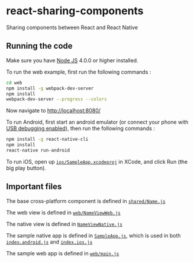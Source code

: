 # react-sharing-components
Sharing components between React and React Native

Running the code
----------------

Make sure you have [Node JS](https://nodejs.org/en/) 4.0.0 or higher installed.

To run the web example, first run the following commands :
```bash
cd web
npm install -g webpack-dev-server
npm install
webpack-dev-server --progress --colors
```

Now navigate to [http://localhost:8080/](http://localhost:8080/)

To run Android, first start an android emulator (or connect your phone with [USB debugging enabled](http://developer.android.com/tools/device.html)), then run the following commands :
```bash
npm install -g react-native-cli
npm install
react-native run-android
```

To run iOS, open up [`ios/SampleApp.xcodeproj`](ios/SampleApp.xcodeproj) in XCode, and click Run (the big play button).


Important files
---------------

The base cross-platform component is defined in [`shared/Name.js`](shared/Name.js)

The web view is defined in [`web/NameViewWeb.js`](web/NameViewWeb.js)

The native view is defined in [`NameViewNative.js`](NameViewNative.js)

The sample native app is defined in [`SampleApp.js`](SampleApp.js), which is used in both [`index.android.js`](index.android.js) and [`index.ios.js`](index.ios.js)

The sample web app is defined in [`web/main.js`](web/main.js)
